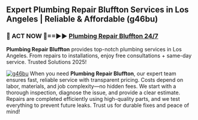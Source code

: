 ## Expert Plumbing Repair Bluffton Services in Los Angeles | Reliable & Affordable (g46bu)  

<h3>🚿 ACT NOW 🌟==►► <a href="https://tinyurl.com/2ne6vx2x" rel="nofollow">Plumbing Repair Bluffton 24/7</a></h3>

**Plumbing Repair Bluffton** provides top-notch plumbing services in Los Angeles. From repairs to installations, enjoy free consultations + same-day service. Trusted Solutions 2025!

[![g46bu](https://i.imgur.com/4PFF4AK.jpeg)](https://tinyurl.com/2ne6vx2x)
When you need **Plumbing Repair Bluffton**, our expert team ensures fast, reliable service with transparent pricing. Costs depend on labor, materials, and job complexity—no hidden fees. We start with a thorough inspection, diagnose the issue, and provide a clear estimate. Repairs are completed efficiently using high-quality parts, and we test everything to prevent future leaks. Trust us for durable fixes and peace of mind!